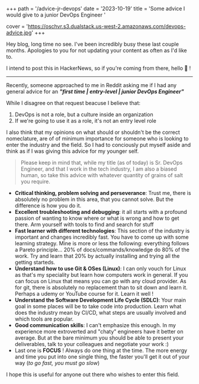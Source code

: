 +++
path =  '/advice-jr-devops'
date = '2023-10-19'
title =  'Some advice I would give to a junior DevOps Engineer '

cover = 'https://oschvr.s3.dualstack.us-west-2.amazonaws.com/devops-advice.jpg'
+++

Hey blog, long time no see. I've been incredibly busy these last couple months. Apologies to you for not updating your content as often as I'd like to.

I intend to post this in HackerNews, so if you're coming from there, hello 👋 !

---

Recently, someone approached to me in Reddit asking me if I had any general advice for an **_"first time | entry-level | junior DevOps Engineer"_**

While I disagree on that request beacuse I believe that:

1. DevOps is not a role, but a culture inside an organization
2. If we're going to use it as a role, it's not an entry level role

I also think that my opinions on what should or shouldn't be the correct nomeclature, are of of minimum importance for someone who is looking to enter the industry and the field. So I had to conciously put myself aside and think as if I was giving this advice for my younger self. 

> Please keep in mind that, while my title (as of today) is Sr. DevOps Engineer, and that I work in the tech industry, I am also a biased human, so take this advice with whatever quantity of grains of salt you require.

- **Critical thinking, problem solving and perseverance**: Trust me, there is absolutely no problem in this area, that you cannot solve. But the difference is how you do it.
- **Excellent troubleshooting and debugging**: it all starts with a profound passion of wanting to know where or what is wrong and how to get there. Arm yourself with tools to find and search for stuff
- **Fast learner with different technologies**: This section of the industry is important and changes incredibly fast. You have to come up with some learning strategy. Mine is more or less the following: everything follows a Pareto principle... 20% of docs/commands/knowledge do 80% of the work. Try and learn that 20% by actually installing and trying all the getting starteds.
- **Understand how to use Git & OSes (Linux)**: I can only vouch for Linux as that's my speciality but learn how computers work in general. If you can focus on Linux that means you can go with any cloud provider. As for git, there is absolutely no replacement than to sit down and learn it. Perhaps a udemy or YouTube course for it. Learn it well ! 
- **Understand the Software Development Life Cycle (SDLC)**: Your main goal in some places will be to take code into production. Learn what does the industry mean by CI/CD, what steps are usually involved and which tools are popular.
- **Good communication skills**: I can't emphasize this enough. In my experience more extroverted and "chaty" engineers have it better on average. But at the bare minimum you should be able to present your deliverables, talk to your colleagues and negotiate your work :)
- Last one is **FOCUS** ! Always do one thing at the time. The more energy and time you put into one single thing, the faster you'll get it out of your way (_to go fast, you must go slow_)

I hope this is useful for anyone out there who wishes to enter this field. 